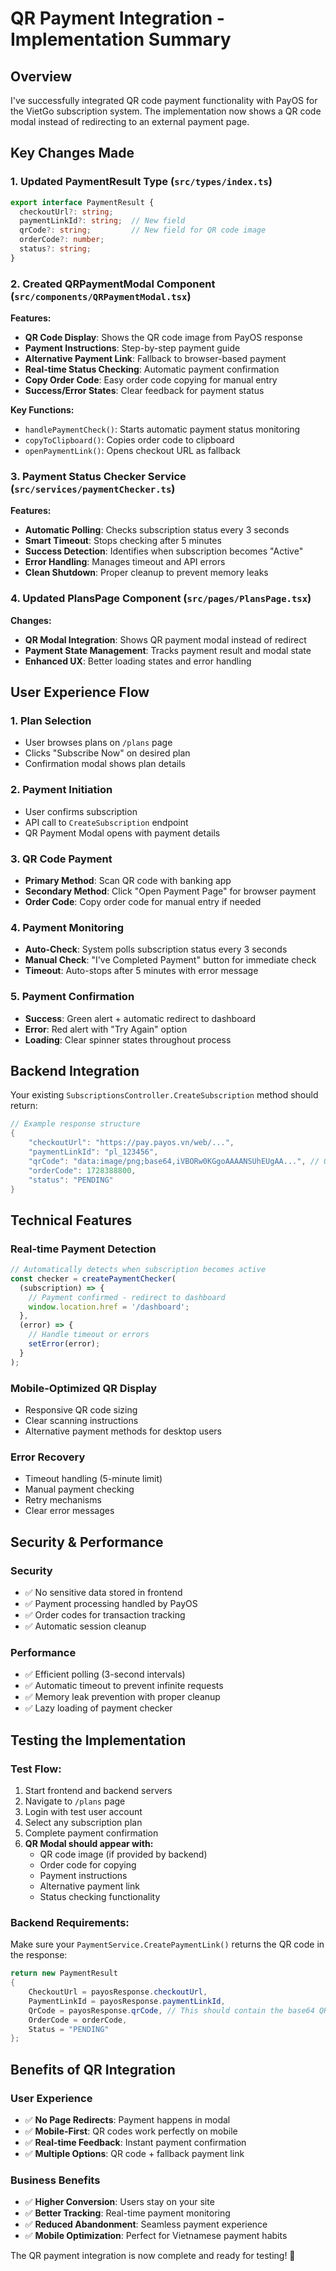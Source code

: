 # QR Payment Integration - Implementation Summary

## Overview
I've successfully integrated QR code payment functionality with PayOS for the VietGo subscription system. The implementation now shows a QR code modal instead of redirecting to an external payment page.

## Key Changes Made

### 1. **Updated PaymentResult Type** (`src/types/index.ts`)
```typescript
export interface PaymentResult {
  checkoutUrl?: string;
  paymentLinkId?: string;  // New field
  qrCode?: string;         // New field for QR code image
  orderCode?: number;
  status?: string;
}
```

### 2. **Created QRPaymentModal Component** (`src/components/QRPaymentModal.tsx`)
**Features:**
- **QR Code Display**: Shows the QR code image from PayOS response
- **Payment Instructions**: Step-by-step payment guide
- **Alternative Payment Link**: Fallback to browser-based payment
- **Real-time Status Checking**: Automatic payment confirmation
- **Copy Order Code**: Easy order code copying for manual entry
- **Success/Error States**: Clear feedback for payment status

**Key Functions:**
- `handlePaymentCheck()`: Starts automatic payment status monitoring
- `copyToClipboard()`: Copies order code to clipboard
- `openPaymentLink()`: Opens checkout URL as fallback

### 3. **Payment Status Checker Service** (`src/services/paymentChecker.ts`)
**Features:**
- **Automatic Polling**: Checks subscription status every 3 seconds
- **Smart Timeout**: Stops checking after 5 minutes
- **Success Detection**: Identifies when subscription becomes "Active"
- **Error Handling**: Manages timeout and API errors
- **Clean Shutdown**: Proper cleanup to prevent memory leaks

### 4. **Updated PlansPage Component** (`src/pages/PlansPage.tsx`)
**Changes:**
- **QR Modal Integration**: Shows QR payment modal instead of redirect
- **Payment State Management**: Tracks payment result and modal state
- **Enhanced UX**: Better loading states and error handling

## User Experience Flow

### 1. **Plan Selection**
- User browses plans on `/plans` page
- Clicks "Subscribe Now" on desired plan
- Confirmation modal shows plan details

### 2. **Payment Initiation**
- User confirms subscription
- API call to `CreateSubscription` endpoint
- QR Payment Modal opens with payment details

### 3. **QR Code Payment**
- **Primary Method**: Scan QR code with banking app
- **Secondary Method**: Click "Open Payment Page" for browser payment
- **Order Code**: Copy order code for manual entry if needed

### 4. **Payment Monitoring**
- **Auto-Check**: System polls subscription status every 3 seconds
- **Manual Check**: "I've Completed Payment" button for immediate check
- **Timeout**: Auto-stops after 5 minutes with error message

### 5. **Payment Confirmation**
- **Success**: Green alert + automatic redirect to dashboard
- **Error**: Red alert with "Try Again" option
- **Loading**: Clear spinner states throughout process

## Backend Integration

Your existing `SubscriptionsController.CreateSubscription` method should return:

```csharp
// Example response structure
{
    "checkoutUrl": "https://pay.payos.vn/web/...",
    "paymentLinkId": "pl_123456",
    "qrCode": "data:image/png;base64,iVBORw0KGgoAAAANSUhEUgAA...", // QR code image
    "orderCode": 1728388800,
    "status": "PENDING"
}
```

## Technical Features

### **Real-time Payment Detection**
```typescript
// Automatically detects when subscription becomes active
const checker = createPaymentChecker(
  (subscription) => {
    // Payment confirmed - redirect to dashboard
    window.location.href = '/dashboard';
  },
  (error) => {
    // Handle timeout or errors
    setError(error);
  }
);
```

### **Mobile-Optimized QR Display**
- Responsive QR code sizing
- Clear scanning instructions
- Alternative payment methods for desktop users

### **Error Recovery**
- Timeout handling (5-minute limit)
- Manual payment checking
- Retry mechanisms
- Clear error messages

## Security & Performance

### **Security**
- ✅ No sensitive data stored in frontend
- ✅ Payment processing handled by PayOS
- ✅ Order codes for transaction tracking
- ✅ Automatic session cleanup

### **Performance**
- ✅ Efficient polling (3-second intervals)
- ✅ Automatic timeout to prevent infinite requests
- ✅ Memory leak prevention with proper cleanup
- ✅ Lazy loading of payment checker

## Testing the Implementation

### **Test Flow:**
1. Start frontend and backend servers
2. Navigate to `/plans` page
3. Login with test user account
4. Select any subscription plan
5. Complete payment confirmation
6. **QR Modal should appear with:**
   - QR code image (if provided by backend)
   - Order code for copying
   - Payment instructions
   - Alternative payment link
   - Status checking functionality

### **Backend Requirements:**
Make sure your `PaymentService.CreatePaymentLink()` returns the QR code in the response:

```csharp
return new PaymentResult
{
    CheckoutUrl = payosResponse.checkoutUrl,
    PaymentLinkId = payosResponse.paymentLinkId,
    QrCode = payosResponse.qrCode, // This should contain the base64 QR image
    OrderCode = orderCode,
    Status = "PENDING"
};
```

## Benefits of QR Integration

### **User Experience**
- ✅ **No Page Redirects**: Payment happens in modal
- ✅ **Mobile-First**: QR codes work perfectly on mobile
- ✅ **Real-time Feedback**: Instant payment confirmation
- ✅ **Multiple Options**: QR code + fallback payment link

### **Business Benefits**
- ✅ **Higher Conversion**: Users stay on your site
- ✅ **Better Tracking**: Real-time payment monitoring
- ✅ **Reduced Abandonment**: Seamless payment experience
- ✅ **Mobile Optimization**: Perfect for Vietnamese payment habits

The QR payment integration is now complete and ready for testing! 🎉